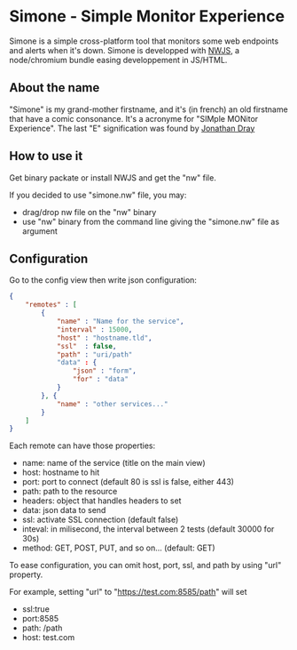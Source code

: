 # Simone - Simple Monitor Experience

Simone is a simple cross-platform tool that monitors some web endpoints and alerts when it's down. Simone is developped with [NWJS](http://nwjs.io/), a node/chromium bundle easing developpement in JS/HTML.

## About the name

"Simone" is my grand-mother firstname, and it's (in french) an old firstname that have a comic consonance. It's a acronyme for "SIMple MONitor Experience".
The last "E" signification was found by [Jonathan Dray](http://www.spicymoka.org/)


## How to use it

Get binary packate or install NWJS and get the "nw" file.

If you decided to use "simone.nw" file, you may:

- drag/drop nw file on the "nw" binary
- use "nw" binary from the command line giving the "simone.nw" file as argument

## Configuration

Go to the config view then write json configuration:


```json
{
    "remotes" : [
        {
            "name" : "Name for the service",
            "interval" : 15000, 
            "host" : "hostname.tld",
            "ssl"  : false,
            "path" : "uri/path"
            "data" : {
                "json" : "form",
                "for" : "data"
            }
        }, {
            "name" : "other services..."
        }
    ]
}
```

Each remote can have those properties:

- name: name of the service (title on the main view)
- host: hostname to hit
- port: port to connect (default 80 is ssl is false, either 443)
- path: path to the resource
- headers: object that handles headers to set
- data: json data to send
- ssl: activate SSL connection (default false)
- inteval: in milisecond, the interval between 2 tests (default 30000 for 30s)
- method: GET, POST, PUT, and so on... (default: GET)

To ease configuration, you can omit host, port, ssl, and path by using "url" property.

For example, setting "url" to "https://test.com:8585/path" will set 

- ssl:true
- port:8585
- path: /path
- host: test.com






